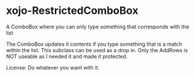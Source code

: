 # xojo-RestrictedComboBox
A ComboBox where you can only type something that corresponds with the list

The ComboBox updates it contents if you type something that is a match within the list. This subclass can be used as a drop in. Only the AddRows is NOT useable as I needed it and made it protected.

License: Do whatever you want with it.

